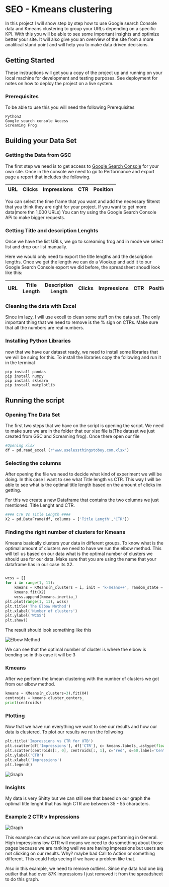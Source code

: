 # SEO - Kmeans clustering 

In this project I will show step by step how to use Google search Console data and Kmeans clustering to group your URLs depending on a specific KPI. With this you will be able to see some important insights and optimize better your site. It will also give you an overview of the site from a more analitical stand point and will help you to make data driven decisions.

## Getting Started

These instructions will get you a copy of the project up and running on your local machine for development and testing purposes. See deployment for notes on how to deploy the project on a live system.

### Prerequisites

To be able to use this you will need the following Prerequisites

```
Python3
Google search console Access
Screaming Frog

```

## Building your Data Set

### Getting the Data from GSC

The first step we need is to get access to [Google Search Console](https://search.google.com/search-console) for your own site.
Once in the console we need to go to Performance and export page a report that includes the following.


| URL | Clicks	| Impressions |CTR	| Position| 
| ----| ------- | ------------| ----| --------|

You can select the time frame that you want and add the necessary filterst that you think they are right for your project.
If you want to get more data(more thn 1,000 URLs) You can try using the Google Search Console APi to make bigger requests.

### Getting Title and description Lenghts

Once we have the list URLs, we go to screaming frog and in mode we select list and drop our list manually.

Here we would only need to export the title lengths and the description lengths. Once we get the length we can do a Vlookup and add it to our Google Search Console export we did before, the spreadsheet shoudl look like this:

| URL | Title Length | Description Length | Clicks	| Impressions |CTR	| Position| 
| ----| ------------ |------------------- | --------| ------------| ----|-------- |

### Cleaning the data with Excel

Since im lazy, I will use excell to clean some stuff on the data set. The only important thing that we need to remove is the % sign on CTRs. Make sure that all the numbers are real numbers.

### Installing Python Libraries

now that we have our dataset ready, we need to install some libraries that we will be suing for this.
To install the libraries copy the following and run it in the terminal

```
pip install pandas
pip install numpy
pip install sklearn
pip install matplotlib
```

## Running the script

### Opening The Data Set

The first two steps that we have on the script is opening the script. We need to make sure we are in the folder that our xlsx file is(The dataset we just created from GSC and Screaming frog). Once there open our file

```python
#Opening xlsx
df = pd.read_excel (r'www.uselessthingstobuy.com.xlsx')

```
### Selecting the columns

After opening the file we need to decide what kind of experiment we will be doing. In this case I want to see what Title length vs CTR. This way I will be able to see what is the optimal title length based on the amount of clicks im getting. 

For this we create a new Dataframe that contains the two columns we just mentioned. Title Lenght and CTR.

```python
#### CTR Vs Title Length ####
X2 = pd.DataFrame(df, columns = ['Title Length','CTR'])

```

### Finding the right number of clusters for Kmeans


Kmeans basically clusters your data in different groups. To know what is the optimal amount of clusters we need to have we run the elbow method. This will tell us based on our data what is the optimal number of clusters we should use for our data. Make sure that you are using the name that your dataframe has in our case its X2.

```python

wcss = []
for i in range(1, 11):
    kmeans = KMeans(n_clusters = i, init = 'k-means++', random_state = 42)
    kmeans.fit(X2)
    wcss.append(kmeans.inertia_)
plt.plot(range(1, 11), wcss)
plt.title('The Elbow Method')
plt.xlabel('Number of clusters')
plt.ylabel('WCSS')
plt.show()

```

The result should look something like this

![Elbow Method](Elbowmethod.png)

We can see that the optimal number of cluster is where the elbow is bending so in this case it will be 3

### Kmeans

After we perform the kmean clustering with the number of clusters we got from our elbow method.

```python
kmeans = KMeans(n_clusters=3).fit(X4)
centroids = kmeans.cluster_centers_
print(centroids)
```

### Plotting

Now that we have run everything we want to see our results and how our data is clustered. To plot our results we run the follwoing

```python
plt.title('Impressions vs CTR for UTB')
plt.scatter(df['Impressions'], df['CTR'], c= kmeans.labels_.astype(float), s=50, alpha=0.5,label = 'URLs')
plt.scatter(centroids[:, 0], centroids[:, 1], c='red', s=50,label='Centroid')
plt.ylabel('CTR')
plt.xlabel('Impressions')
plt.legend()
```

![Graph](CTR-Lenght.png)


### Insights

My data is very Shitty but we can still see that based on our graph the optimal title lenght that has high CTR are between 35 - 55 characters.


### Example 2 CTR v Impressions

![Graph](CTR-Impressions.png)


This example can show us how well are our pages performing in General. High impressions low CTR will means we need to do something about those pages because we are ranking well we are having impressions but users are not clicking on our results. Why? maybe bad Call to Action or something different. This could help seeing if we have a problem like that.

Also in this example, we need to remove outliers. Since my data had one big outlier that had over 87K impressions I just removed it from the spreadsheet to do this graph.


